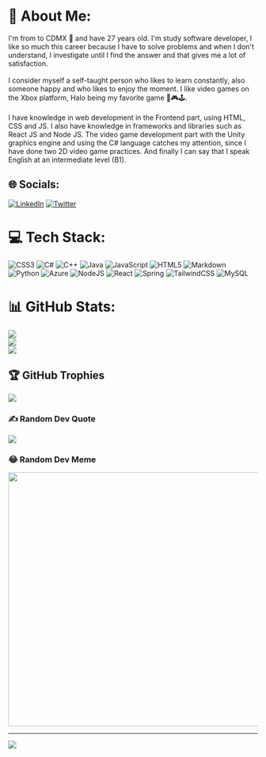 # 💫 About Me:
I'm from to CDMX 🌮 and have 27 years old. I'm study software developer, I like so much this career because I have to solve problems and when I don't understand, I investigate until I find the answer and that gives me a lot of satisfaction.<br><br>I consider myself a self-taught person who likes to learn constantly, also someone happy and who likes to enjoy the moment. I like video games on the Xbox platform, Halo being my favorite game 👾🎮🕹.<br><br>I have knowledge in web development in the Frontend part, using HTML, CSS and JS. I also have knowledge in frameworks and libraries such as React JS and Node JS. The video game development part with the Unity graphics engine and using the C# language catches my attention, since I have done two 2D video game practices. And finally I can say that I speak English at an intermediate level (B1).


## 🌐 Socials:
[![LinkedIn](https://img.shields.io/badge/LinkedIn-%230077B5.svg?logo=linkedin&logoColor=white)](https://www.linkedin.com/in/cristofer-alan-angeles-s-54ba94267/) [![Twitter](https://img.shields.io/badge/Twitter-%231DA1F2.svg?logo=Twitter&logoColor=white)](https://twitter.com/https://twitter.com/CristoferA117) 

# 💻 Tech Stack:
![CSS3](https://img.shields.io/badge/css3-%231572B6.svg?style=plastic&logo=css3&logoColor=white) ![C#](https://img.shields.io/badge/c%23-%23239120.svg?style=plastic&logo=c-sharp&logoColor=white) ![C++](https://img.shields.io/badge/c++-%2300599C.svg?style=plastic&logo=c%2B%2B&logoColor=white) ![Java](https://img.shields.io/badge/java-%23ED8B00.svg?style=plastic&logo=java&logoColor=white) ![JavaScript](https://img.shields.io/badge/javascript-%23323330.svg?style=plastic&logo=javascript&logoColor=%23F7DF1E) ![HTML5](https://img.shields.io/badge/html5-%23E34F26.svg?style=plastic&logo=html5&logoColor=white) ![Markdown](https://img.shields.io/badge/markdown-%23000000.svg?style=plastic&logo=markdown&logoColor=white) ![Python](https://img.shields.io/badge/python-3670A0?style=plastic&logo=python&logoColor=ffdd54) ![Azure](https://img.shields.io/badge/azure-%230072C6.svg?style=plastic&logo=azure-devops&logoColor=white) ![NodeJS](https://img.shields.io/badge/node.js-6DA55F?style=plastic&logo=node.js&logoColor=white) ![React](https://img.shields.io/badge/react-%2320232a.svg?style=plastic&logo=react&logoColor=%2361DAFB) ![Spring](https://img.shields.io/badge/spring-%236DB33F.svg?style=plastic&logo=spring&logoColor=white) ![TailwindCSS](https://img.shields.io/badge/tailwindcss-%2338B2AC.svg?style=plastic&logo=tailwind-css&logoColor=white) ![MySQL](https://img.shields.io/badge/mysql-%2300f.svg?style=plastic&logo=mysql&logoColor=white)
# 📊 GitHub Stats:
![](https://github-readme-stats.vercel.app/api?username=ChrisSoftDev&theme=dark&hide_border=true&include_all_commits=false&count_private=false)<br/>
![](https://github-readme-streak-stats.herokuapp.com/?user=ChrisSoftDev&theme=dark&hide_border=true)<br/>
![](https://github-readme-stats.vercel.app/api/top-langs/?username=ChrisSoftDev&theme=dark&hide_border=true&include_all_commits=false&count_private=false&layout=compact)

## 🏆 GitHub Trophies
![](https://github-profile-trophy.vercel.app/?username=ChrisSoftDev&theme=radical&no-frame=false&no-bg=false&margin-w=4)

### ✍️ Random Dev Quote
![](https://quotes-github-readme.vercel.app/api?type=horizontal&theme=tokyonight)

### 😂 Random Dev Meme
<img src="https://random-memer.herokuapp.com/" width="512px"/>

---
[![](https://visitcount.itsvg.in/api?id=ChrisSoftDev&icon=2&color=0)](https://visitcount.itsvg.in)
